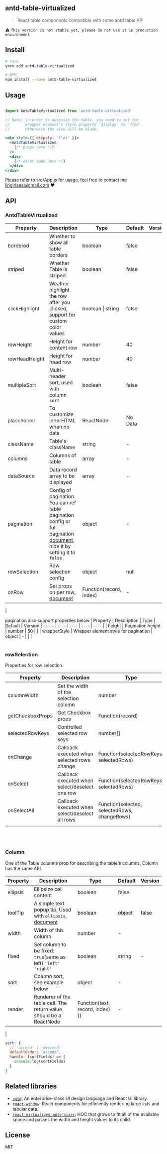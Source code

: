 ## antd-table-virtualized
> React table components compatible with some antd table API

:warning: `This version is not stable yet, please do not use it in production environment`


## Install

```bash
# Yarn
yarn add antd-table-virtualized

# NPM
npm install --save antd-table-virtualized
```

## Usage

```jsx

import AntdTableVirtualized from 'antd-table-virtualized'

// Note: in order to autosize the table, you need to set the
//       wrapper element's style property `display` to `flex`.
//       Otherwise the view will be blank.

<div style={{ dispaly: 'flex' }}>
  <AntdTableVirtualized
    {/* props here */}
  />
  <div>
    {/* other code here */}
  </div>
</div>
```

Please refer to src/App.js for usage, feel free to contact me <lingirlsea@gmail.com> :heart:


## API

### AntdTableVirtualized 
|  Property   | Description  |  Type  |  Default  |  Version  |
|  ----   | ----  |  ----  |  ----    |  ----  |
| bordered | Whether to show all table borders | boolean | false |  |
| striped | Whether Table is striped | boolean | false |  |
| clickHighlight | Weather highlight the row after you clicked, support for custom color values | boolean \| string | false |  |
| rowHeight | Height for content row | number | 40 |  |
| rowHeadHeight | Height for head row | number | 40 |  |
| multipleSort | Multi-header sort, used with column `sort` | boolean | false |  |
| placeholder | To customize innerHTML when no data | ReactNode  | No Data |  |
| className | Table's className | string | - |  |
| columns | Columns of table | array | - |  |
| dataSource | Data record array to be displayed | array | - |  |
| pagination | Config of pagination.  You can ref table pagination config or full pagination [document](https://ant.design/components/pagination/), hide it by setting it to `false` | object | - |  |
| rowSelection | Row selection config | object | null |  |
| onRow | Set props on per row, [document](https://ant.design/components/table/#onRow-usage) | Function(record, index) | - |  |
|
<br>

pagination also support properties below
| Property | Description | Type | Default | Version |
| ---- | ---- | ---- | ---- | ---- |
| height | Pagination height | number | 50 |  |
| wrapperStyle | Wrapper element style for pagination | object | - |  |
|
<br>
<br>

### rowSelection
Properties for row selection.

| Property | Description | Type | Default | Version |
| ---- | ---- | ---- | ---- | ---- |
| columnWidth | Set the width of the selection column | number | 48 |  |
| getCheckboxProps |	Get Checkbox props | Function(record) | - |  |
| selectedRowKeys | Controlled selected row keys | number[] | [] |  |
| onChange | Callback executed when selected rows change | Function(selectedRowKeys, selectedRows) |  |  |
| onSelect | Callback executed when select/deselect one row | Function(selectedRowKeys, selectedRows) | - |  |
| onSelectAll | Callback executed when select/deselect all rows | Function(selected, selectedRows, changeRows) | - |  |
|  |  |  |  |  |

<br>
<br>

### Column
One of the Table columns prop for describing the table's columns, Column has the same API.

| Property | Description | Type | Default | Version |
| ---- | ---- | ---- | ---- | ---- |
| ellipsis | Ellipsize cell content | boolean | false |  |
| toolTip | A simple text popup tip, Used with `ellipsis`, [document](https://ant.design/components/tooltip/)  | boolean|object | false |  |
| width | Width of this column | number | - |  |
| fixed |	Set column to be fixed: `true`(same as left) `'left'` `'right'` | boolean|string | - |  |
| sort |	Column sort, see example below | object | - |  |
| render | Renderer of the table cell. The return value should be a ReactNode | Function(text, record, index) {} | - |  |
|

```jsx
sort: {
  // 'ascend' | 'descend'
  defaultOrder: 'ascend',
  handle: (sortFields) => {
    console.log(sortFields)
  }
}
```





## Related libraries

* [`antd`](https://www.npmjs.com/package/antd): An enterprise-class UI design language and React UI library.
* [`react-window`](https://www.npmjs.com/package/react-window): React components for efficiently rendering large lists and tabular data.
* [`react-virtualized-auto-sizer`](https://npmjs.com/package/react-virtualized-auto-sizer): HOC that grows to fit all of the available space and passes the width and height values to its child.


## License

MIT
